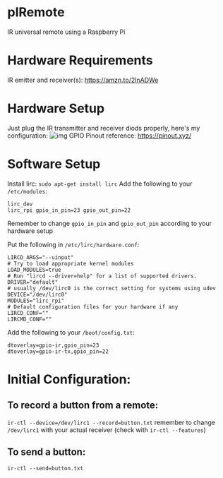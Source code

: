 # pIRemote
IR universal remote using a Raspberry Pi 

# Hardware Requirements 
IR emitter and receiver(s): https://amzn.to/2InADWe

# Hardware Setup
Just plug the IR transmitter and receiver diods properly, here's my configuration:
![img](https://lh3.googleusercontent.com/69TPVSIhKsSwTYMDX7Y6-yJQP7zPPv2NPYlQk8bxoMbfoXmK4wn77LYohyIwlwWnkDssQjpLOmROd85sI_t1fWr3YUFhh76AqjnEpBJzLb2333wOFQKdjCXUVv9yjN7X1xbF0PoMNUj8rGhAQkcazLW8fD7AUwP6dusyUkGklpJjfyxSYoNyZYKYCK62912s2pMzJc_xI6j6E_trN-m-tR-ExT4cSQdbkVluQFBOmco_Tdrwl3yQ0v1UohmndnErVFZCiugo-X_PRzOBfbFsCAnCyIryks5XaCCW54YImmUDcJCMp8flyCCK9uLuyB8FlkPvBz7bfbmquOqUpqmpL9QcFv1Cx6mOZVsx-WE1qN3xJ9cYNpgs0ylFqsduhjiCWeodkTTkHM2i8cJwhBH2mtrlIgeXWXS7jN7mjmAaZ98UT1KdRideUoSVdLllrVcZHA3_jza6SQhcO6DChcgs9FeaS_JaXIYh0iftvqlGn2HjQ6SGTmz-Y6XWfQoRb4Lp6PYjFa_Dh_RgbD4VQmidVxboci0NWNUT80rdPxY5uSTYe0soOemruPmURJ9NZzDLIRtalbUEzLnHb2mWLH_7oylWwu0RXKHsGxGm3gEq3gRwTsYc5kmw9aG1ie3H1LN1_FmlVFC5YdOYXifFjtOC7kGWu3H03Czm=w1056-h385-no)
GPIO Pinout reference: https://pinout.xyz/

# Software Setup
Install lirc: `sudo apt-get install lirc`
Add the following to your `/etc/modules`:
```
lirc_dev
lirc_rpi gpio_in_pin=23 gpio_out_pin=22
```
Remember to change `gpio_in_pin` and `gpio_out_pin` according to your hardware setup

Put the following in `/etc/lirc/hardware.conf`:
```
LIRCD_ARGS="--uinput"
# Try to load appropriate kernel modules
LOAD_MODULES=true
# Run "lircd --driver=help" for a list of supported drivers.
DRIVER="default"
# usually /dev/lirc0 is the correct setting for systems using udev
DEVICE="/dev/lirc0"
MODULES="lirc_rpi"
# Default configuration files for your hardware if any
LIRCD_CONF=""
LIRCMD_CONF=""
```
Add the following to your `/boot/config.txt`:
```
dtoverlay=gpio-ir,gpio_pin=23
dtoverlay=gpio-ir-tx,gpio_pin=22
```

# Initial Configuration:

## To record a button from a remote:
`ir-ctl --device=/dev/lirc1 --record=button.txt`
remember to change `/dev/lirc1` with your actual receiver (check with `ir-ctl --features`)

## To send a button:
`ir-ctl --send=button.txt`
